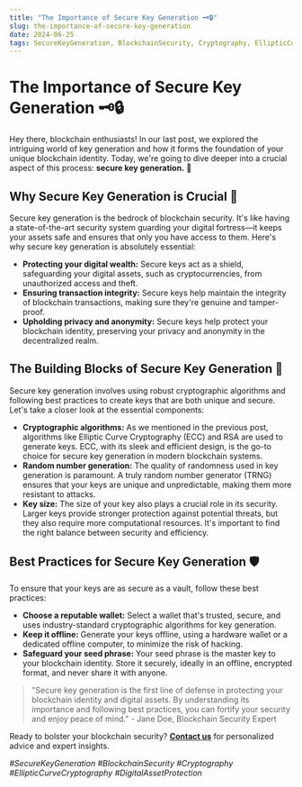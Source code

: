```yaml
---
title: "The Importance of Secure Key Generation 🗝️🔒"
slug: the-importance-of-secure-key-generation
date: 2024-06-25
tags: SecureKeyGeneration, BlockchainSecurity, Cryptography, EllipticCurveCryptography, DigitalAssetProtection
---
```


# The Importance of Secure Key Generation 🗝️🔒

Hey there, blockchain enthusiasts! In our last post, we explored the intriguing world of key generation and how it forms the foundation of your unique blockchain identity. Today, we're going to dive deeper into a crucial aspect of this process: **secure key generation.** 🌟

## Why Secure Key Generation is Crucial 🎯

Secure key generation is the bedrock of blockchain security. It's like having a state-of-the-art security system guarding your digital fortress—it keeps your assets safe and ensures that only you have access to them. Here's why secure key generation is absolutely essential:

- **Protecting your digital wealth:** Secure keys act as a shield, safeguarding your digital assets, such as cryptocurrencies, from unauthorized access and theft.
- **Ensuring transaction integrity:** Secure keys help maintain the integrity of blockchain transactions, making sure they're genuine and tamper-proof.
- **Upholding privacy and anonymity:** Secure keys help protect your blockchain identity, preserving your privacy and anonymity in the decentralized realm.

## The Building Blocks of Secure Key Generation 🧱

Secure key generation involves using robust cryptographic algorithms and following best practices to create keys that are both unique and secure. Let's take a closer look at the essential components:

- **Cryptographic algorithms:** As we mentioned in the previous post, algorithms like Elliptic Curve Cryptography (ECC) and RSA are used to generate keys. ECC, with its sleek and efficient design, is the go-to choice for secure key generation in modern blockchain systems.
- **Random number generation:** The quality of randomness used in key generation is paramount. A truly random number generator (TRNG) ensures that your keys are unique and unpredictable, making them more resistant to attacks.
- **Key size:** The size of your key also plays a crucial role in its security. Larger keys provide stronger protection against potential threats, but they also require more computational resources. It's important to find the right balance between security and efficiency.

## Best Practices for Secure Key Generation 🛡️

To ensure that your keys are as secure as a vault, follow these best practices:

- **Choose a reputable wallet:** Select a wallet that's trusted, secure, and uses industry-standard cryptographic algorithms for key generation.
- **Keep it offline:** Generate your keys offline, using a hardware wallet or a dedicated offline computer, to minimize the risk of hacking.
- **Safeguard your seed phrase:** Your seed phrase is the master key to your blockchain identity. Store it securely, ideally in an offline, encrypted format, and never share it with anyone.

> "Secure key generation is the first line of defense in protecting your blockchain identity and digital assets. By understanding its importance and following best practices, you can fortify your security and enjoy peace of mind." - Jane Doe, Blockchain Security Expert

Ready to bolster your blockchain security? **[Contact us](https://yourbrand.com/contact)** for personalized advice and expert insights.

*#SecureKeyGeneration #BlockchainSecurity #Cryptography #EllipticCurveCryptography #DigitalAssetProtection*
